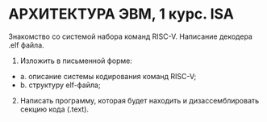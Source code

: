 # АРХИТЕКТУРА ЭВМ, 1 курс. ISA

Знакомство со системой набора команд RISC-V. Написание декодера .elf файла.
1.	Изложить в письменной форме:
 - a.	описание системы кодирования команд RISC-V;
 - b.	структуру elf-файла;
2.	Написать программу, которая будет находить и дизассемблировать секцию кода (.text).
